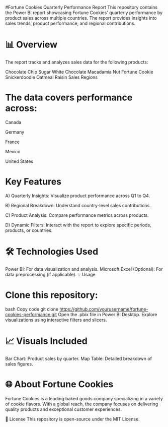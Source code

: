 #Fortune Cookies Quarterly Performance Report
This repository contains the Power BI report showcasing Fortune Cookies' quarterly performance by product sales across multiple countries. The report provides insights into sales trends, product performance, and regional contributions.

# 📊 Overview
The report tracks and analyzes sales data for the following products:

Chocolate Chip
Sugar
White Chocolate Macadamia Nut
Fortune Cookie
Snickerdoodle
Oatmeal Raisin
Sales Regions

# The data covers performance across:

Canada

Germany

France

Mexico

United States

# Key Features
A) Quarterly Insights: Visualize product performance across Q1 to Q4.

B) Regional Breakdown: Understand country-level sales contributions.

C) Product Analysis: Compare performance metrics across products.

D) Dynamic Filters: Interact with the report to explore specific periods, products, or countries.
# 🛠️ Technologies Used
Power BI: For data visualization and analysis.
Microsoft Excel (Optional): For data preprocessing (if applicable).
💡 Usage
# Clone this repository:
bash
Copy code
git clone https://github.com/yourusername/fortune-cookies-performance.git
Open the .pbix file in Power BI Desktop.
Explore visualizations using interactive filters and slicers.
# 📈 Visuals Included
Bar Chart: Product sales by quarter.
Map
Table: Detailed breakdown of sales figures.
# 🌐 About Fortune Cookies
Fortune Cookies is a leading baked goods company specializing in a variety of cookie flavors. With a global reach, the company focuses on delivering quality products and exceptional customer experiences.

🔗 License
This repository is open-source under the MIT License.
